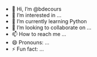 - 👋 Hi, I’m @bdecours
- 👀 I’m interested in ...
- 🌱 I’m currently learning Python
- 💞️ I’m looking to collaborate on ...
- 📫 How to reach me ...
- 😄 Pronouns: ...
- ⚡ Fun fact: ...

<!---
bdecours/bdecours is a ✨ special ✨ repository because its `README.md` (this file) appears on your GitHub profile.
You can click the Preview link to take a look at your changes.
--->
